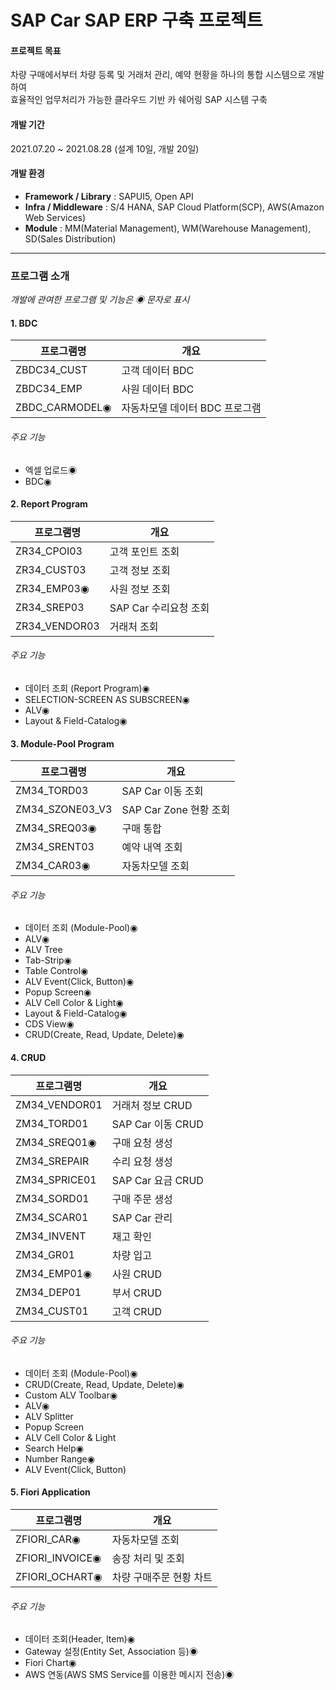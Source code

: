 # SAP Car SAP ERP 구축 프로젝트
#### 프로젝트 목표
차량 구매에서부터 차량 등록 및 거래처 관리, 예약 현황을 하나의 통합 시스템으로 개발하여  
효율적인 업무처리가 가능한 클라우드 기반 카 쉐어링 SAP 시스템 구축
#### 개발 기간
2021.07.20 ~ 2021.08.28 (설계 10일, 개발 20일)
#### 개발 환경
- __Framework / Library__ : SAPUI5, Open API
- __Infra / Middleware__ : S/4 HANA, SAP Cloud Platform(SCP), AWS(Amazon Web Services)
- __Module__ : MM(Material Management), WM(Warehouse Management), SD(Sales Distribution)

---

### 프로그램 소개
_개발에 관여한 프로그램 및 기능은 ◉ 문자로 표시_
#### 1. BDC
| 프로그램명 | 개요 |
|---|---|
| ZBDC34_CUST | 고객 데이터 BDC |
| ZBDC34_EMP | 사원 데이터 BDC |
| ZBDC_CARMODEL◉ | 자동차모델 데이터 BDC 프로그램 |
###### 주요 기능
- 엑셀 업로드◉
- BDC◉

#### 2. Report Program
| 프로그램명 | 개요 |
|---|---|
| ZR34_CPOI03 | 고객 포인트 조회 |
| ZR34_CUST03 | 고객 정보 조회 |
| ZR34_EMP03◉ | 사원 정보 조회 |
| ZR34_SREP03 | SAP Car 수리요청 조회 |
| ZR34_VENDOR03 | 거래처 조회 |
###### 주요 기능
- 데이터 조회 (Report Program)◉
- SELECTION-SCREEN AS SUBSCREEN◉
- ALV◉
- Layout & Field-Catalog◉

#### 3. Module-Pool Program
| 프로그램명 | 개요 |
|---|---|
| ZM34_TORD03 | SAP Car 이동 조회 |
| ZM34_SZONE03_V3| SAP Car Zone 현황 조회 |
| ZM34_SREQ03◉ | 구매 통합 |
| ZM34_SRENT03 | 예약 내역 조회 |
| ZM34_CAR03◉ | 자동차모델 조회 |
###### 주요 기능
- 데이터 조회 (Module-Pool)◉
- ALV◉
- ALV Tree
- Tab-Strip◉
- Table Control◉
- ALV Event(Click, Button)◉
- Popup Screen◉
- ALV Cell Color & Light◉
- Layout & Field-Catalog◉
- CDS View◉
- CRUD(Create, Read, Update, Delete)◉

#### 4. CRUD
| 프로그램명 | 개요 |
|---|---|
| ZM34_VENDOR01 | 거래처 정보 CRUD |
| ZM34_TORD01 | SAP Car 이동 CRUD |
| ZM34_SREQ01◉ | 구매 요청 생성 |
| ZM34_SREPAIR | 수리 요청 생성 |
| ZM34_SPRICE01 | SAP Car 요금 CRUD |
| ZM34_SORD01 | 구매 주문 생성 |
| ZM34_SCAR01 | SAP Car 관리 |
| ZM34_INVENT | 재고 확인 |
| ZM34_GR01 | 차량 입고 |
| ZM34_EMP01◉ | 사원 CRUD |
| ZM34_DEP01 | 부서 CRUD |
| ZM34_CUST01 | 고객 CRUD |
###### 주요 기능
- 데이터 조회 (Module-Pool)◉
- CRUD(Create, Read, Update, Delete)◉
- Custom ALV Toolbar◉
- ALV◉
- ALV Splitter
- Popup Screen
- ALV Cell Color & Light
- Search Help◉
- Number Range◉
- ALV Event(Click, Button)

#### 5. Fiori Application
| 프로그램명 | 개요 |
|---|---|
| ZFIORI_CAR◉ | 자동차모델 조회 |
| ZFIORI_INVOICE◉ | 송장 처리 및 조회 |
| ZFIORI_OCHART◉ | 차량 구매주문 현황 차트 |
###### 주요 기능
- 데이터 조회(Header, Item)◉
- Gateway 설정(Entity Set, Association 등)◉
- Fiori Chart◉
- AWS 연동(AWS SMS Service를 이용한 메시지 전송)◉
